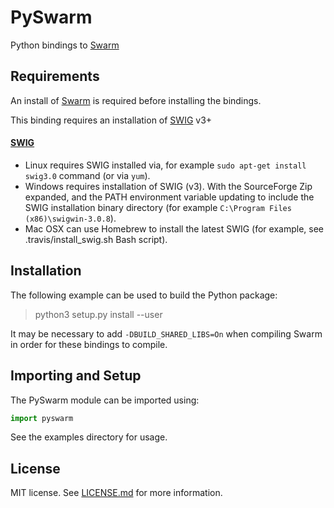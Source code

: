 # PySwarm

Python bindings to [Swarm](https://github.com/222464/Swarm)

## Requirements

An install of [Swarm](https://github.com/222464/Swarm) is required before installing the bindings.

This binding requires an installation of [SWIG](http://www.swig.org/) v3+

#### [SWIG](http://www.swig.org/)

- Linux requires SWIG installed via, for example ```sudo apt-get install swig3.0``` command (or via ```yum```).
- Windows requires installation of SWIG (v3). With the SourceForge Zip expanded, and the PATH environment variable updating to include the SWIG installation binary directory (for example `C:\Program Files (x86)\swigwin-3.0.8`).
- Mac OSX can use Homebrew to install the latest SWIG (for example, see .travis/install_swig.sh Bash script).

## Installation

The following example can be used to build the Python package:

> python3 setup.py install --user

It may be necessary to add `-DBUILD_SHARED_LIBS=On` when compiling Swarm in order for these bindings to compile.

## Importing and Setup

The PySwarm module can be imported using:

```python
import pyswarm
```

See the examples directory for usage.

## License

MIT license. See [LICENSE.md](./LICENSE.md) for more information.
